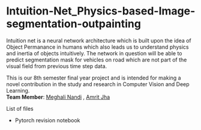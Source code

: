 # Intuition-Net_Physics-based-Image-segmentation-outpainting
Intuition net is a neural network architecture which is built upon the idea of Object Permanance in humans which also leads us to understand physics and inertia of objects intuitively. The network in question will be able to predict segmentation mask for vehicles on road which are not part of the visual field from previous time step data.  

This is our 8th semester final year project and is intended for making a novel contribution in the study and research in Computer Vision and Deep Learning.  
**Team Member**: [Meghali Nandi](https://github.com/Meghali-Nandi) , [Amrit Jha](https://github.com/amritjha)  

List of files  
* Pytorch revision notebook
